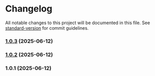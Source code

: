 # Changelog

All notable changes to this project will be documented in this file. See [standard-version](https://github.com/conventional-changelog/standard-version) for commit guidelines.

### [1.0.3](https://github.com/itrider-gh/massa-graph/compare/v1.0.2...v1.0.3) (2025-06-12)

### [1.0.2](https://github.com/itrider-gh/massa-graph/compare/v1.0.1...v1.0.2) (2025-06-12)

### 1.0.1 (2025-06-12)
